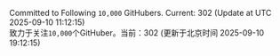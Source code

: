 Committed to Following `10,000` GitHubers. Current: <!-- FOLLOWING_COUNT -->302<!-- FOLLOWING_COUNT --> (Update at UTC <!-- LAST_UPDATED -->2025-09-10 11:12:15<!-- LAST_UPDATED -->)<br>
致力于关注`10,000`个GitHuber。当前：<!-- FOLLOWING_COUNT -->302<!-- FOLLOWING_COUNT --> (更新于北京时间 <!-- LAST_UPDATED_CST -->2025-09-10 19:12:15<!-- LAST_UPDATED_CST -->)
